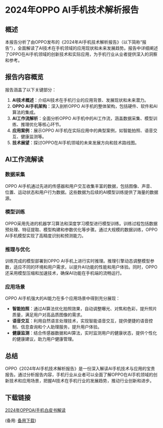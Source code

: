 # 2024年OPPO AI手机技术解析报告

## 概述

本报告分析了由OPPO发布的《2024年AI手机技术解析报告》（以下简称“报告”），全面解读了AI技术在手机领域的应用现状和未来发展趋势。报告中详细阐述了OPPO在AI手机领域的创新技术和实际应用，为手机行业从业者提供深入的洞察和参考。

## 报告内容概览

报告涵盖了以下关键部分：

1. **AI技术概述**：介绍AI技术在手机行业的应用背景、发展现状和未来潜力。
2. **OPPO AI手机架构**：深入剖析OPPO AI手机的整体架构，包括硬件、软件和AI算法的集成。
3. **AI工作流解析**：全面分析OPPO AI手机中的AI工作流，涵盖数据采集、模型训练、推理优化等核心环节。
4. **应用案例**：展示OPPO AI手机在实际应用中的典型案例，如智能拍照、语音交互、健康监测等。
5. **技术展望**：探讨OPPO在AI手机领域的未来发展方向和技术路线图。

## AI工作流解读

### 数据采集

OPPO AI手机通过先进的传感器和用户交互收集丰富的数据，包括图像、声音、位置、运动状态和用户行为数据。这些数据为后续的AI模型训练提供了海量的数据源。

### 模型训练

OPPO采用先进的机器学习算法和深度学习模型进行模型训练。训练过程包括数据预处理、特征提取、模型构建和参数优化等步骤。通过大规模的数据训练，OPPO AI手机模型实现了高精度识别和预测能力。

### 推理与优化

训练完成的模型部署到OPPO AI手机上进行实时推理。推理引擎动态调整模型参数，适应不同的环境和用户需求，以提升AI功能的性能和用户体验。同时，OPPO还采用模型压缩和加速技术，确保AI功能在手机端的流畅运行。

### 应用场景

OPPO AI手机强大的AI能力在多个应用场景中得到充分展现：

- **智能拍照**：通过AI算法优化拍照效果，自动调整曝光、对焦和色彩，提升照片质量，满足用户对高品质图像的需求。
- **语音交互**：利用自然语言处理技术，实现智能语音交互，提供便捷的语音控制、信息查询和个人助理服务，提升用户体验。
- **健康监测**：结合传感器数据和AI算法，实时监测用户的健康状态，提供个性化的健康建议，助力用户健康管理。

## 总结

OPPO《2024年AI手机技术解析报告》是一份深入解读AI手机技术与应用的宝贵报告。通过分析报告内容，手机行业从业者可以全面了解OPPO在AI手机领域的创新技术和应用场景，把握AI技术在手机行业的发展趋势，推动行业创新和进步。

## 下载链接
[2024年OPPOAI手机白皮书解读](https://pan.quark.cn/s/118e381a5f78) 

(备用: [备用下载](https://pan.baidu.com/s/1wCQWP0EbRKkuyuilzT-JPA?pwd=1234))
